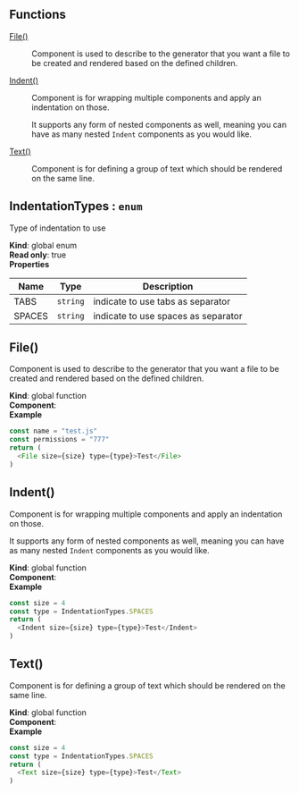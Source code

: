 ## Functions

<dl>
<dt><a href="#File">File()</a></dt>
<dd><p>Component is used to describe to the generator that you want a file to be created and rendered based on the defined children.</p>
</dd>
<dt><a href="#Indent">Indent()</a></dt>
<dd><p>Component is for wrapping multiple components and apply an indentation on those. </p>
<p>It supports any form of nested components as well, meaning you can have as many nested <code>Indent</code> components as you would like.</p>
</dd>
<dt><a href="#Text">Text()</a></dt>
<dd><p>Component is for defining a group of text which should be rendered on the same line.</p>
</dd>
</dl>

<a name="IndentationTypes"></a>

## IndentationTypes : <code>enum</code>
Type of indentation to use

**Kind**: global enum  
**Read only**: true  
**Properties**

| Name | Type | Description |
| --- | --- | --- |
| TABS | <code>string</code> | indicate to use tabs as separator |
| SPACES | <code>string</code> | indicate to use spaces as separator |

<a name="File"></a>

## File()
Component is used to describe to the generator that you want a file to be created and rendered based on the defined children.

**Kind**: global function  
**Component**:   
**Example**  
```js
const name = "test.js"
const permissions = "777"
return (
  <File size={size} type={type}>Test</File>
)
```
<a name="Indent"></a>

## Indent()
Component is for wrapping multiple components and apply an indentation on those. 

It supports any form of nested components as well, meaning you can have as many nested `Indent` components as you would like.

**Kind**: global function  
**Component**:   
**Example**  
```js
const size = 4
const type = IndentationTypes.SPACES
return (
  <Indent size={size} type={type}>Test</Indent>
)
```
<a name="Text"></a>

## Text()
Component is for defining a group of text which should be rendered on the same line.

**Kind**: global function  
**Component**:   
**Example**  
```js
const size = 4
const type = IndentationTypes.SPACES
return (
  <Text size={size} type={type}>Test</Text>
)
```
